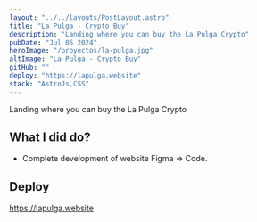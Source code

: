 ```yaml
---
layout: "../../layouts/PostLayout.astro"
title: "La Pulga - Crypto Buy"
description: "Landing where you can buy the La Pulga Crypto"
pubDate: "Jul 05 2024"
heroImage: "/proyectos/la-pulga.jpg"
altImage: "La Pulga - Crypto Buy"
gitHub: ""
deploy: "https://lapulga.website"
stack: "AstroJs,CSS"
---
```


Landing where you can buy the La Pulga Crypto

## What I did do?

- Complete development of website Figma => Code.

## Deploy

https://lapulga.website
